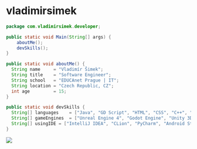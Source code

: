 # vladimirsimek

```java
package com.vladimirsimek.developer;

public static void Main(String[] args) {
    aboutMe();
    devSkills();
}

public static void aboutMe() {
  String name     = "Vladimír Šimek";
  String title    = "Software Engineer";
  String school   = "EDUCAnet Prague | IT";
  String location = "Czech Republic, CZ";
  int age         = 15;
}

public static void devSkills {
  String[] languages    = ["Java", "GD Script", "HTML", "CSS", "C++", "Python"];
  String[] gameEngines  = ["Unreal Engine 4", "Godot Engine", "Unity 3D"];
  String[] usingIDE = ["IntelliJ IDEA", "CLion", "PyCharm", "Android Studio"];
}
```
<img
  src="https://cr-ss-service.azurewebsites.net/api/ScreenShot?widget=summary&username=vladimir-simek&badges=3&show-avatar=true&style=--header-bg-color:%230A232E;--border-radius:10px;--width:240px"
/>
